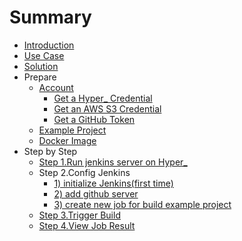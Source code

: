 # Summary

* [Introduction](README.md)
* [Use Case](use-case.md)
* [Solution](solution.md)
* Prepare
   * [Account](prepare/account.md)
       * [Get a Hyper_ Credential](prepare/account/Get-a-Hyper_-Credential.md)
       * [Get an AWS S3 Credential](prepare/account/Get-an-AWS-S3-Credential.md)
       * [Get a GitHub Token](prepare/account/Get-a-GitHub-token.md)
   * [Example Project](prepare/example-project.md)
   * [Docker Image](prepare/docker-image.md)
* Step by Step
   * [Step 1.Run jenkins server on Hyper_](step-by-step/step_1run_jenkins_server_on_hyper.md)
   * Step 2.Config Jenkins
       * [1) initialize Jenkins(first time)](step-by-step/step_2config_jenkins/1initialize_jenkins.md)
       * [2) add github server](step-by-step/step_2config_jenkins/2addgithub_server.md)
       * [3) create new job for build example project](step-by-step/step_2config_jenkins/3_create_new_job_for_build_example_project.md)
   * [Step 3.Trigger Build](trigger-build.md)
   * [Step 4.View Job Result](view-job-result.md)

